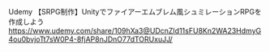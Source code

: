 Udemy 【SRPG制作】Unityでファイアーエムブレム風シュミレーションRPGを作成しよう
https://www.udemy.com/share/109hXa3@UDcnZId11sFU8Kn2WA23HdmyG4ou0bvjoTt7sW0P4-8fjAP8nJDnO77dTORUxuJJ/
